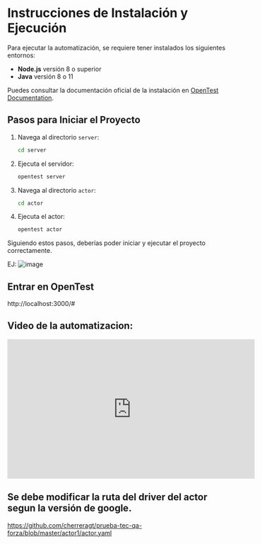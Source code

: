 # Instrucciones de Instalación y Ejecución

Para ejecutar la automatización, se requiere tener instalados los siguientes entornos:

- **Node.js** versión 8 o superior
- **Java** versión 8 o 11

Puedes consultar la documentación oficial de la instalación en [OpenTest Documentation](https://getopentest.org/docs/installation.html).

## Pasos para Iniciar el Proyecto

1. Navega al directorio `server`:

    ```bash
    cd server
    ```

2. Ejecuta el servidor:

    ```bash
    opentest server
    ```

3. Navega al directorio `actor`:

    ```bash
    cd actor
    ```

4. Ejecuta el actor:

    ```bash
    opentest actor
    ```

Siguiendo estos pasos, deberías poder iniciar y ejecutar el proyecto correctamente.


EJ:
![image](https://github.com/user-attachments/assets/87147db4-22f0-4842-8617-0f0ca89b49f8)


## Entrar en OpenTest

http://localhost:3000/#


## Video de la automatizacion: 

<iframe width="560" height="315" src="https://www.youtube.com/embed/tu_video_id" frameborder="0" allow="accelerometer; autoplay; encrypted-media; gyroscope; picture-in-picture" allowfullscreen></iframe>

## Se debe modificar la ruta del driver del actor segun la versión de google.

https://github.com/cherreragt/prueba-tec-qa-forza/blob/master/actor1/actor.yaml
